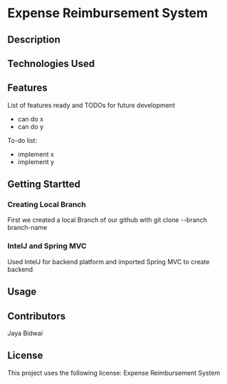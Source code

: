 # Expense Reimbursement System

## Description

## Technologies Used

## Features

List of features ready and TODOs for future development
- can do x
- can do y

To-do list:
- implement x
- implement y

## Getting Startted
### Creating Local Branch
First we created a local Branch of our github with git clone --branch branch-name

### IntelJ and Spring MVC
Used IntelJ for backend platform and imported Spring MVC to create backend

## Usage

## Contributors
Jaya Bidwai

## License
This project uses the following license: Expense Reimbursement System
